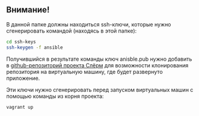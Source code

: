 ## Внимание!
В данной папке должны находиться ssh-ключи, которые нужно сгенерировать командой (находясь в этой папке):
```sh
cd ssh-keys
ssh-keygen -f ansible
```
Получившийся в результате команды ключ anisble.pub нужно добавить в [github-репозиторий проекта Слёрм](https://gitlab.slurm.io/edu/xpaste_practicum) для возможности клонирования репозитория на виртуальную машину, где будет развернуто приложение.

Эти ключи нужно сгенерировать перед запуском виртуальных машин с помощью команды из корня проекта:
 ```sh 
 vagrant up
 ```
